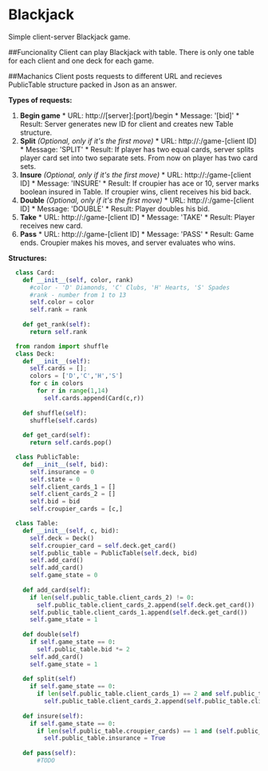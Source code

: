 # Blackjack
Simple client-server Blackjack game.

##Funcionality
Client can play Blackjack with table. There is only one table for each client and one deck for each game.

##Machanics
Client posts requests to different URL and recieves PublicTable structure packed in Json as an answer.


**Types of requests:**
  1. **Begin game**
    * URL: http://[server]:[port]/begin 
    * Message: '[bid]'
    * Result: Server generates new ID for client and creates new Table structure.    
  2. **Split** *(Optional, only if it's the first move)*
    * URL: http://<server>:<port>/game-[client ID]
    * Message: 'SPLIT'
    * Result: If player has two equal cards, server splits player card set into two separate sets. From now on player has two card sets.
  3. **Insure** *(Optional, only if it's the first move)*
    * URL: http://<server>:<port>/game-[client ID]
    * Message: 'INSURE'
    * Result: If croupier has ace or 10, server marks boolean insured in Table. If croupier wins, client receives his bid back. 
  4. **Double** *(Optional, only if it's the first move)*
    * URL: http://<server>:<port>/game-[client ID]
    * Message: 'DOUBLE'
    * Result: Player doubles his bid.
  5. **Take**
    * URL: http://<server>:<port>/game-[client ID]
    * Message: 'TAKE'
    * Result: Player receives new card.
  6. **Pass**
    * URL: http://<server>:<port>/game-[client ID]
    * Message: 'PASS'
    * Result: Game ends. Croupier makes his moves, and server evaluates who wins.
    
    
**Structures:**
```python
  class Card:
    def __init__(self, color, rank) 
      #color - 'D' Diamonds, 'C' Clubs, 'H' Hearts, 'S' Spades
      #rank - number from 1 to 13
      self.color = color
      self.rank = rank
      
    def get_rank(self):
      return self.rank
```
```python
  from random import shuffle
  class Deck:
    def __init__(self):
      self.cards = [];
      colors = ['D','C','H','S']
      for c in colors
        for r in range(1,14)
          self.cards.append(Card(c,r))
          
    def shuffle(self):
      shuffle(self.cards)
      
    def get_card(self):
      return self.cards.pop()
```
```python
  class PublicTable:
    def __init__(self, bid):
      self.insurance = 0
      self.state = 0
      self.client_cards_1 = []
      self.client_cards_2 = []
      self.bid = bid
      self.croupier_cards = [c,] 
```
```python
  class Table:
    def __init__(self, c, bid):
      self.deck = Deck()
      self.croupier_card = self.deck.get_card()
      self.public_table = PublicTable(self.deck, bid)
      self.add_card()
      self.add_card()
      self.game_state = 0
     
    def add_card(self):
      if len(self.public_table.client_cards_2) != 0:
        self.public_table.client_cards_2.append(self.deck.get_card())
      self.public_table.client_cards_1.append(self.deck.get_card())
      self.game_state = 1
      
    def double(self)
      if self.game_state == 0:
        self.public_table.bid *= 2
      self.add_card()
      self.game_state = 1      
      
    def split(self)
      if self.game_state == 0:
        if len(self.public_table.client_cards_1) == 2 and self.public_table.client_cards_1[0].get_rank() == self.public_table.client_cards_1[1].get_rank():
          self.public_table.client_cards_2.append(self.public_table.client_cards_1.pop())
    
    def insure(self):
      if self.game_state == 0:
        if len(self.public_table.croupier_cards) == 1 and (self.public_table.croupier_cards[0].get_rank() == 10 or self.public_table.croupier_cards[0].get_rank() == 11):
          self.public_table.insurance = True   
        
    def pass(self):
        #TODO
```

    
    
